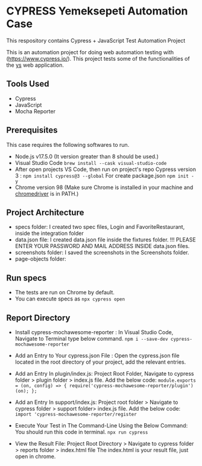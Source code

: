 # CYPRESS Yemeksepeti Automation Case
This respository contains Cypress + JavaScript Test Automation Project

This is an automation project for doing web automation testing with (https://www.cypress.io/). This project tests some of the functionalities of the [ys](https://www.yemeksepeti.com) web application.

## Tools Used
* Cypress
* JavaScript
* Mocha Reporter

## Prerequisites
This case requires the following softwares to run.
* Node.js v17.5.0 (It version greater than 8 should be used.)
* Visual Studio Code `brew install --cask visual-studio-code`
* After open projects VS Code, then run on project's repo
  Cypress version 3 : `npm install cypress@3 --global`
  For create package.json `npm init -y`
* Chrome version 98 (Make sure Chrome is installed in your machine and [chromedriver](https://sites.google.com/a/chromium.org/chromedriver/) is in PATH.)

## Project Architecture
* specs folder: I created two spec files, Login and FavoriteRestaurant, inside the integration folder
* data.json file: I created data.json file inside the fixtures folder. 
!!! PLEASE ENTER YOUR PASSWORD AND MAIL ADDRESS INSIDE data.json files.
* screenshots folder: I saved the screenshots in the Screenshots folder.
* page-objects folder: 

## Run specs

* The tests are run on Chrome by default.
* You can execute specs as `npx cypress open`


## Report Directory
  * Install cypress-mochawesome-reporter : 
  In Visual Studio Code, Navigate to Terminal type below command. 
  `npm i --save-dev cypress-mochawesome-reporter`

  * Add an Entry to Your cypress.json File : 
  Open the cypress.json file located in the root directory of your project, add the relevant entries.

  * Add an Entry In plugin/index.js:
  Project Root Folder, Navigate to cypress folder > plugin folder > index.js file. Add the below code: 
    `module.exports = (on, config) => {
      require('cypress-mochawesome-reporter/plugin')(on);
    };`

  * Add an Entry In support/index.js:
  Project root folder > Navigate to cypress folder > support folder> index.js file. Add the below code:
  `import 'cypress-mochawesome-reporter/register`


  * Execute Your Test in The Command-Line Using the Below Command:
  You should run this code in terminal.
  `npx run cypress`
    
  * View the Result File:
  Project Root Directory > Navigate to cypress folder > reports folder > index.html file The index.html is your result file, just open in chrome.